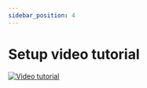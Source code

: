```yaml
---
sidebar_position: 4
---
```


# Setup video tutorial

[![Video tutorial](https://img.youtube.com/vi/t_8rBcu6Sv8/0.jpg)](https://www.youtube.com/watch?v=t_8rBcu6Sv8)
